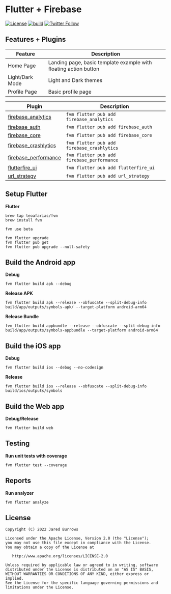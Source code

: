 # Flutter + Firebase

[![License](https://img.shields.io/badge/License-Apache%202.0-blue.svg)](http://www.apache.org/licenses/LICENSE-2.0)
[![build](https://github.com/jaredsburrows/flutter-app-firebase/actions/workflows/build.yml/badge.svg?branch=main)](https://github.com/jaredsburrows/flutter-app-firebase/actions/workflows/build.yml)
[![Twitter Follow](https://img.shields.io/twitter/follow/jaredsburrows.svg?style=social)](https://twitter.com/jaredsburrows)

## Features + Plugins

| Feature | Description |
| -- | ------------- |
| Home Page | Landing page, basic template example with floating action button |
| Light/Dark Mode | Light and Dark themes |
| Profile Page | Basic profile page |

| Plugin | Description |
| -- | ------------- |
| [firebase_analytics](https://pub.dev/packages/firebase_analytics) | `fvm flutter pub add firebase_analytics` |
| [firebase_auth](https://pub.dev/packages/firebase_auth) | `fvm flutter pub add firebase_auth` |
| [firebase_core](https://pub.dev/packages/firebase_core) | `fvm flutter pub add firebase_core` |
| [firebase_crashlytics](https://pub.dev/packages/firebase_crashlytics) | `fvm flutter pub add firebase_crashlytics` |
| [firebase_performance](https://pub.dev/packages/firebase_performance) | `fvm flutter pub add firebase_performance` |
| [flutterfire_ui](https://pub.dev/packages/flutterfire_ui) | `fvm flutter pub add flutterfire_ui` |
| [url_strategy](https://pub.dev/packages/url_strategy) | `fvm flutter pub add url_strategy` |

## Setup Flutter

**Flutter**

```shell
brew tap leoafarias/fvm
brew install fvm

fvm use beta

fvm flutter upgrade
fvm flutter pub get
fvm flutter pub upgrade --null-safety
```

## Build the Android app

**Debug**

```shell
fvm flutter build apk --debug
```

**Release APK**

```shell
fvm flutter build apk --release --obfuscate --split-debug-info build/app/outputs/symbols-apk/ --target-platform android-arm64
```

**Release Bundle**

```shell
fvm flutter build appbundle --release --obfuscate --split-debug-info build/app/outputs/symbols-appbundle --target-platform android-arm64
```

## Build the iOS app

**Debug**

```shell
fvm flutter build ios --debug --no-codesign
```

**Release**

```shell
fvm flutter build ios --release --obfuscate --split-debug-info build/ios/outputs/symbols
```

## Build the Web app

**Debug/Release**

```shell
fvm flutter build web
```

## Testing

**Run unit tests with coverage**

```shell
fvm flutter test --coverage
```

## Reports

**Run analyzer**

```shell
fvm flutter analyze
```

## License

```
Copyright (C) 2022 Jared Burrows

Licensed under the Apache License, Version 2.0 (the "License");
you may not use this file except in compliance with the License.
You may obtain a copy of the License at

   http://www.apache.org/licenses/LICENSE-2.0

Unless required by applicable law or agreed to in writing, software
distributed under the License is distributed on an "AS IS" BASIS,
WITHOUT WARRANTIES OR CONDITIONS OF ANY KIND, either express or implied.
See the License for the specific language governing permissions and
limitations under the License.
```
